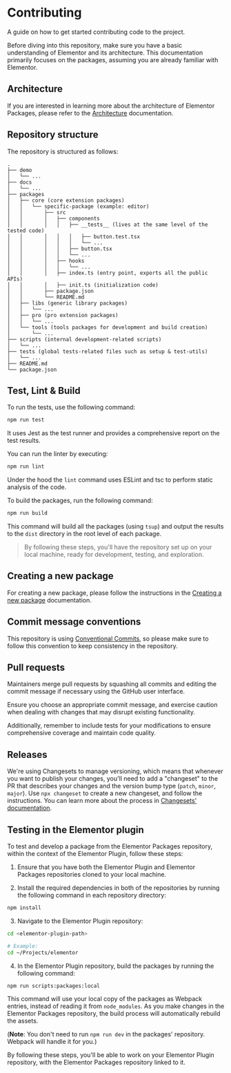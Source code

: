# Contributing

A guide on how to get started contributing code to the project.

Before diving into this repository, make sure you have a basic understanding of Elementor and its architecture.
This documentation primarily focuses on the packages, assuming you are already familiar with Elementor.

## Architecture
If you are interested in learning more about the architecture of Elementor Packages, please refer to the [Architecture](./docs/architecture.md) documentation.

## Repository structure

The repository is structured as follows:

```
.
├── demo
│   └── ...
├── docs
│   └── ...
├── packages
│   ├── core (core extension packages)
│   │   └── specific-package (example: editor)
│   │       ├── src
│   │       │   ├── components
│   │       │   │   ├── __tests__ (lives at the same level of the tested code)
│   │       │   │   │   ├── button.test.tsx
│   │       │   │   │   └── ...
│   │       │   │   ├── button.tsx
│   │       │   │   └── ...
│   │       │   ├── hooks
│   │       │   │   └── ...
│   │       │   ├── index.ts (entry point, exports all the public APIs)
│   │       │   ├── init.ts (initialization code)
│   │       ├── package.json
│   │       └── README.md
│   ├── libs (generic library packages)
│   │   └── ...
│   ├── pro (pro extension packages)
│   │   └── ...
│   └── tools (tools packages for development and build creation)
│       └── ...
├── scripts (internal development-related scripts)
│   └── ...
├── tests (global tests-related files such as setup & test-utils)
│   └── ...
├── README.md
└── package.json
```

## Test, Lint & Build

To run the tests, use the following command:
```bash
npm run test
```

It uses Jest as the test runner and provides a comprehensive report on the test results.

You can run the linter by executing:
```bash
npm run lint
```

Under the hood the `lint` command uses ESLint and tsc to perform static analysis of the code.

To build the packages, run the following command:
```bash
npm run build
```

This command will build all the packages (using `tsup`) and output the results to the `dist` directory in the root level of each package.

> By following these steps, you'll have the repository set up on your local machine, ready for development, testing, and exploration.

## Creating a new package

For creating a new package, please follow the instructions in the [Creating a new package](./docs/creating-a-new-package.md) documentation.

## Commit message conventions

This repository is using [Conventional Commits](https://www.conventionalcommits.org/en/v1.0.0/), so please make sure to follow this convention to keep consistency
in the repository.

## Pull requests

Maintainers merge pull requests by squashing all commits and editing the commit message if necessary using the GitHub user interface.

Ensure you choose an appropriate commit message, and exercise caution when dealing with changes that may disrupt existing functionality.

Additionally, remember to include tests for your modifications to ensure comprehensive coverage and maintain code quality.

## Releases

We're using Changesets to manage versioning, which means that whenever you want to publish your changes, you'll need to
add a "changeset" to the PR that describes your changes and the version bump type (`patch`, `minor`, `major`). Use
`npx changeset` to create a new changeset, and follow the instructions. You can learn more about the process in
[Changesets' documentation](https://changesets-docs.vercel.app/).

## Testing in the Elementor plugin

To test and develop a package from the Elementor Packages repository, within the context of the Elementor Plugin, follow these steps:

1. Ensure that you have both the Elementor Plugin and Elementor Packages repositories cloned to your local machine.

2. Install the required dependencies in both of the repositories by running the following command in each repository directory:
```bash
npm install
```

3. Navigate to the Elementor Plugin repository:
```bash
cd <elementor-plugin-path>

# Example:
cd ~/Projects/elementor
```

4. In the Elementor Plugin repository, build the packages by running the following command:
```bash
npm run scripts:packages:local
```

This command will use your local copy of the packages as Webpack entries, instead of reading it from `node_modules`.
As you make changes in the Elementor Packages repository, the build process will automatically rebuild the assets.

(**Note**: You don't need to run `npm run dev` in the packages' repository. Webpack will handle it for you.)

By following these steps, you'll be able to work on your Elementor Plugin repository, with the Elementor Packages repository linked to it.
